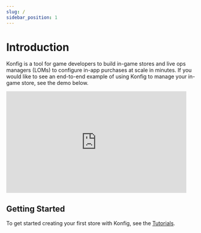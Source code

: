 ```yaml
---
slug: /
sidebar_position: 1
---
```


# Introduction

Konfig is a tool for game developers to build in-game stores and live ops managers (LOMs) to configure in-app purchases at scale in minutes. If you would like to see an end-to-end example of using Konfig to manage your in-game store, see the demo below.

<iframe width="480" height="270" src="https://www.youtube.com/embed/MfJNVpLqvuU" title="YouTube video player" frameborder="0" allow="accelerometer; autoplay; clipboard-write; encrypted-media; gyroscope; picture-in-picture" allowfullscreen></iframe>

## Getting Started

To get started creating your first store with Konfig, see the [Tutorials](/category/tutorials/).
